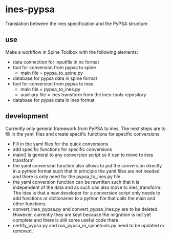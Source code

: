 # ines-pypsa
Translation between the ines specification and the PyPSA structure

## use
Make a workflow in Spine Toolbox with the following elements:
+ data connection for inputfile in nc format
+ tool for conversion from pypsa to spine
    + main file = pypsa_to_spine.py
+ database for pypsa data in spine format
+ tool for conversion from pypsa to ines
    + main file = pypsa_to_ines.py
    + auxiliary file = ines transform from the ines-tools repository
+ database for pypsa data in ines format

## development
Currently only general framework from PyPSA to ines. The next steps are to fill in the yaml files and create specific functions for specific conversions.

+ Fill in the yaml files for the quick conversions
+ add specific functions for specific conversions
+ main() is general to any conversion script so it can to move to ines transform
+ the yaml conversion function also allows to put the conversion directly in a python format such that in principle the yaml files are not needed and there is only need for the pypsa_to_ines.py file
+ the yaml conversion function can be rewritten such that it is independent of the data and as such can also move to ines_transform. The idea is that a new developer for a conversion script only needs to add functions or dictionaries to a python file that calls the main and other functions.
+ convert_ines_pypsa.py and convert_pypsa_ines.py are to be deleted. However, currently they are kept because the migration is not yet complete and there is still some useful code there.
+ certify_pypsa.py and run_pypsa_in_spinetools.py need to be updated or removed.
